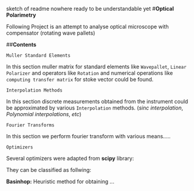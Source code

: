 sketch of readme nowhere ready to be understandable yet
#**Optical Polarimetry**

Following  Project is an attempt to analyse optical microscope with 
compensator (rotating wave pallets)




##**Contents**

`Muller Standard Elements`

In this section muller matrix for standard elements like `Wavepallet`,
`Linear Polarizer` and operators like `Rotation` and numerical operations
like `computing transfer matrix` for stoke vector could be found.

`Interpolation Methods`

In this section discrete measurements obtained from the instrument could be
approximated by various `Interpolation` methods. (_sinc interpolation_, _Polynomial
interpolations_, _etc_)

`Fourier Transforms`

In this section we perform fourier transform with various means.....

`Optimizers`

Several optimizers were adapted from **scipy** library:

They can be classified as follwing:

**Basinhop:** Heuristic method for obtaining ...
